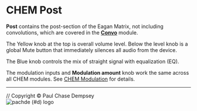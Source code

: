 # CHEM Post

**Post** contains the post-section of the Eagan Matrix, not including convolutions, which are covered in the [**Convo**](./convo.md) module.

The Yellow knob at the top is overall volume level.
Below the level knob is a global Mute button that immediately silences all audio from the device.

The Blue knob controls the mix of straight signal with equalization (EQ).

The modulation inputs and **Modulation amount** knob work the same across all CHEM modules.
See [CHEM Modulation](./modulation.md) for details.

---

// Copyright © Paul Chase Dempsey\
![pachde (#d) logo](./image/Logo.svg)